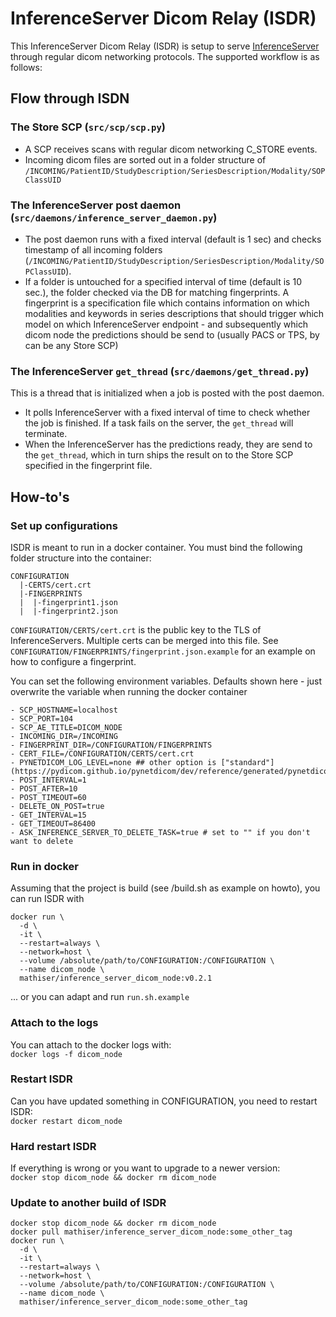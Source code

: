 # InferenceServer Dicom Relay (ISDR)
This InferenceServer Dicom Relay (ISDR) is setup to serve [InferenceServer](https://github.com/mathiser/inference_server) through regular dicom networking protocols.
The supported workflow is as follows:
## Flow through ISDN
### The Store SCP (`src/scp/scp.py`)
- A SCP receives scans with regular dicom networking C_STORE events. 
- Incoming dicom files are sorted out in a folder structure of `/INCOMING/PatientID/StudyDescription/SeriesDescription/Modality/SOPClassUID`
### The InferenceServer post daemon (`src/daemons/inference_server_daemon.py`)
- The post daemon runs with a fixed interval (default is 1 sec) and checks timestamp of all incoming folders (`/INCOMING/PatientID/StudyDescription/SeriesDescription/Modality/SOPClassUID`).
- If a folder is untouched for a specified interval of time (default is 10 sec.), the folder checked via the DB for 
matching fingerprints. A fingerprint is a specification file which contains information on which modalities and keywords
in series descriptions that should trigger which model on which InferenceServer endpoint - and subsequently which dicom 
node the predictions should be send to (usually PACS or TPS, by can be any Store SCP)

### The InferenceServer `get_thread` (`src/daemons/get_thread.py`)
This is a thread that is initialized when a job is posted with the post daemon.
- It polls InferenceServer with a fixed interval of time to check whether the job is finished. If a task fails on the server, the `get_thread` will terminate.
- When the InferenceServer has the predictions ready, they are send to the `get_thread`, which in turn ships the result on to the Store SCP specified in the fingerprint file.

## How-to's
### Set up configurations
ISDR is meant to run in a docker container. You must bind the following folder structure into the container:
```
CONFIGURATION
  |-CERTS/cert.crt
  |-FINGERPRINTS
  |  |-fingerprint1.json
  |  |-fingerprint2.json
```
`CONFIGURATION/CERTS/cert.crt` is the public key to the TLS of InferenceServers. Multiple certs can be merged into this file.
See `CONFIGURATION/FINGERPRINTS/fingerprint.json.example` for an example on how to
configure a fingerprint.

You can set the following environment variables. Defaults shown here - just overwrite the variable
when running the docker container  
```
- SCP_HOSTNAME=localhost
- SCP_PORT=104
- SCP_AE_TITLE=DICOM_NODE
- INCOMING_DIR=/INCOMING
- FINGERPRINT_DIR=/CONFIGURATION/FINGERPRINTS
- CERT_FILE=/CONFIGURATION/CERTS/cert.crt
- PYNETDICOM_LOG_LEVEL=none ## other option is ["standard"](https://pydicom.github.io/pynetdicom/dev/reference/generated/pynetdicom._config.LOG_HANDLER_LEVEL.html#pynetdicom._config.LOG_HANDLER_LEVEL)
- POST_INTERVAL=1
- POST_AFTER=10
- POST_TIMEOUT=60
- DELETE_ON_POST=true
- GET_INTERVAL=15
- GET_TIMEOUT=86400
- ASK_INFERENCE_SERVER_TO_DELETE_TASK=true # set to "" if you don't want to delete
```


### Run in docker
Assuming that the project is build (see /build.sh as example on howto), you can run ISDR with 
```shell
docker run \
  -d \
  -it \
  --restart=always \
  --network=host \
  --volume /absolute/path/to/CONFIGURATION:/CONFIGURATION \
  --name dicom_node \
  mathiser/inference_server_dicom_node:v0.2.1
```
... or you can adapt and run `run.sh.example`

### Attach to the logs
You can attach to the docker logs with:  
`docker logs -f dicom_node`

### Restart ISDR
Can you have updated something in CONFIGURATION, you need to restart ISDR:  
`docker restart dicom_node`

### Hard restart ISDR
If everything is wrong or you want to upgrade to a newer version:  
`docker stop dicom_node && docker rm dicom_node`

### Update to another build of ISDR
```
docker stop dicom_node && docker rm dicom_node
docker pull mathiser/inference_server_dicom_node:some_other_tag
docker run \
  -d \
  -it \
  --restart=always \
  --network=host \
  --volume /absolute/path/to/CONFIGURATION:/CONFIGURATION \
  --name dicom_node \
  mathiser/inference_server_dicom_node:some_other_tag
```